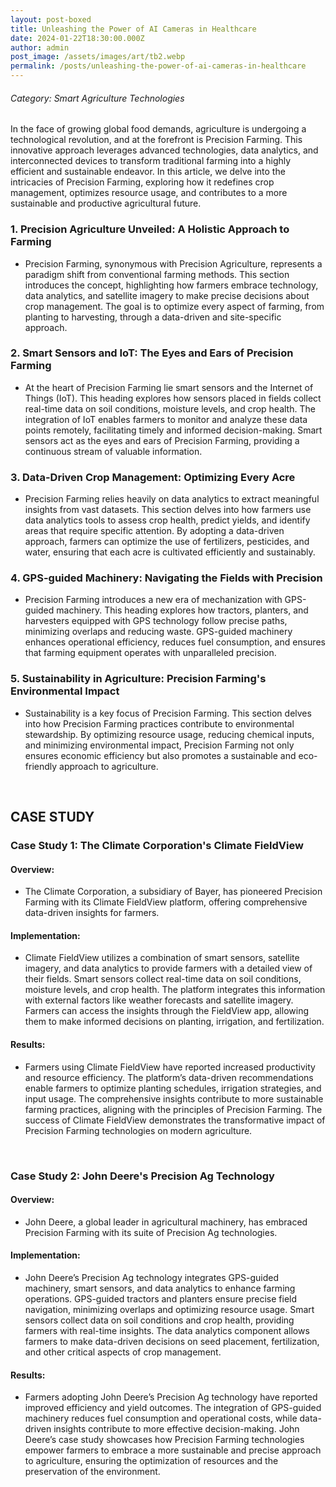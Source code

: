 ```yaml
---
layout: post-boxed
title: Unleashing the Power of AI Cameras in Healthcare
date: 2024-01-22T18:30:00.000Z
author: admin
post_image: /assets/images/art/tb2.webp
permalink: /posts/unleashing-the-power-of-ai-cameras-in-healthcare
---
```


###### Category: Smart Agriculture Technologies

In the face of growing global food demands, agriculture is undergoing a technological revolution, and at the forefront is Precision Farming. This innovative approach leverages advanced technologies, data analytics, and interconnected devices to transform traditional farming into a highly efficient and sustainable endeavor. In this article, we delve into the intricacies of Precision Farming, exploring how it redefines crop management, optimizes resource usage, and contributes to a more sustainable and productive agricultural future.

### 1. Precision Agriculture Unveiled: A Holistic Approach to Farming

* Precision Farming, synonymous with Precision Agriculture, represents a paradigm shift from conventional farming methods. This section introduces the concept, highlighting how farmers embrace technology, data analytics, and satellite imagery to make precise decisions about crop management. The goal is to optimize every aspect of farming, from planting to harvesting, through a data-driven and site-specific approach.

### 2. Smart Sensors and IoT: The Eyes and Ears of Precision Farming

* At the heart of Precision Farming lie smart sensors and the Internet of Things (IoT). This heading explores how sensors placed in fields collect real-time data on soil conditions, moisture levels, and crop health. The integration of IoT enables farmers to monitor and analyze these data points remotely, facilitating timely and informed decision-making. Smart sensors act as the eyes and ears of Precision Farming, providing a continuous stream of valuable information.

### 3. Data-Driven Crop Management: Optimizing Every Acre

* Precision Farming relies heavily on data analytics to extract meaningful insights from vast datasets. This section delves into how farmers use data analytics tools to assess crop health, predict yields, and identify areas that require specific attention. By adopting a data-driven approach, farmers can optimize the use of fertilizers, pesticides, and water, ensuring that each acre is cultivated efficiently and sustainably.

### 4. GPS-guided Machinery: Navigating the Fields with Precision

* Precision Farming introduces a new era of mechanization with GPS-guided machinery. This heading explores how tractors, planters, and harvesters equipped with GPS technology follow precise paths, minimizing overlaps and reducing waste. GPS-guided machinery enhances operational efficiency, reduces fuel consumption, and ensures that farming equipment operates with unparalleled precision.

### 5. Sustainability in Agriculture: Precision Farming's Environmental Impact

* Sustainability is a key focus of Precision Farming. This section delves into how Precision Farming practices contribute to environmental stewardship. By optimizing resource usage, reducing chemical inputs, and minimizing environmental impact, Precision Farming not only ensures economic efficiency but also promotes a sustainable and eco-friendly approach to agriculture.

<br>

## CASE STUDY

### Case Study 1: The Climate Corporation's Climate FieldView

#### Overview:

* The Climate Corporation, a subsidiary of Bayer, has pioneered Precision Farming with its Climate FieldView platform, offering comprehensive data-driven insights for farmers.

#### Implementation:

* Climate FieldView utilizes a combination of smart sensors, satellite imagery, and data analytics to provide farmers with a detailed view of their fields. Smart sensors collect real-time data on soil conditions, moisture levels, and crop health. The platform integrates this information with external factors like weather forecasts and satellite imagery. Farmers can access the insights through the FieldView app, allowing them to make informed decisions on planting, irrigation, and fertilization.

#### Results:

* Farmers using Climate FieldView have reported increased productivity and resource efficiency. The platform’s data-driven recommendations enable farmers to optimize planting schedules, irrigation strategies, and input usage. The comprehensive insights contribute to more sustainable farming practices, aligning with the principles of Precision Farming. The success of Climate FieldView demonstrates the transformative impact of Precision Farming technologies on modern agriculture.

<br>

### Case Study 2: John Deere's Precision Ag Technology

#### Overview:

* John Deere, a global leader in agricultural machinery, has embraced Precision Farming with its suite of Precision Ag technologies.

#### Implementation:

* John Deere’s Precision Ag technology integrates GPS-guided machinery, smart sensors, and data analytics to enhance farming operations. GPS-guided tractors and planters ensure precise field navigation, minimizing overlaps and optimizing resource usage. Smart sensors collect data on soil conditions and crop health, providing farmers with real-time insights. The data analytics component allows farmers to make data-driven decisions on seed placement, fertilization, and other critical aspects of crop management.

#### Results:

* Farmers adopting John Deere’s Precision Ag technology have reported improved efficiency and yield outcomes. The integration of GPS-guided machinery reduces fuel consumption and operational costs, while data-driven insights contribute to more effective decision-making. John Deere’s case study showcases how Precision Farming technologies empower farmers to embrace a more sustainable and precise approach to agriculture, ensuring the optimization of resources and the preservation of the environment.
